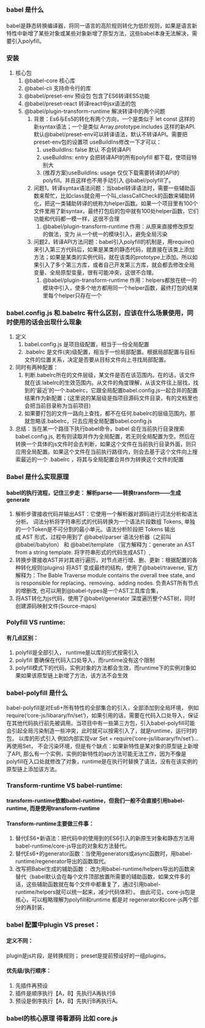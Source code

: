 ### babel 是什么
#### 
babel是静态转换编译器，将同一语言的高阶规则转化为低阶规则，如果是语言新特性中新增了某些对象或某些对象新增了原型方法，这些babel本身无法解决，需要引入polyfill。

### 安装
1. 核心包 
   1. @babel-core 核心库
   2. @babel-cli 支持命令行的库
   3. @babel/preset-env 预设包 包含了ES6转译ES5功能 
   4. @babel/preset-react 转译react中jsx语法的包
   5. @babel/plugin-transform-runtime 解决转译中的两个问题
      1. 背景：Es6与Es5的转化有两个方向，一个是类似于 let const 这样的新syntax语法；一个是类似 Array.prototype.includes 这样的新API. 默认@babel/preset-env可以转译语法，默认不转译API。需要把preset-env包的设置项 useBuildIns修改一下才可以：
         1. useBuildIns: false 默认 不会转译API
         2. useBuildIns: entry 会把转译API的所有polyfill 都下载，使项目特别大
         3. (推荐方案)useBuildIns: usage 仅仅下载需要转译的API的polyfill。并且这样也不用手动引入 @babel/polyfill了。 
      2. 问题1，转译syntax语法问题：当babel转译语法时，需要一些辅助函数来帮忙，比如class就会用一个叫_classCallCheck的函数来辅助转化，把这一类辅助转译的统称为helper函数。如果一个项目里有100个文件里用了新syntax，最终打包后的包中就有100处helper函数，它们功能和代码都一模一样，这很不合理
         1. @babel/plugin-transform-runtime 作用：从原来直接修改原型的做法，变为 从一个统一的模块引入，避免全局污染
      3. 问题2，转译API方法问题：babel引入polyfill的机制是，用require()来引入第三方代码后，如果是某类的静态代码，就直接在该类上添加方法；如果是某类的实例代码，就在该类的prototype上添加。所以如果引入了多个第三方库，或者自己开发第三方库，就会都去修改全局变量、全局原型变量，很有可能冲突，这很不合理。
         1. @babel/plugin-transform-runtime 作用：helpers都放在统一的模块中引入，使多个地方都用同一个helper函数，最终打包的结果里每个helper只存在一个


### babel.config.js 和.babelrc 有什么区别，应该在什么场景使用，同时使用的话会出现什么现象
1. 定义
   1. babel.config.js 是项目级配置，相当于一份全局配置
   2. .babelrc 是文件(夹)级配置，相当于一份局部配置。根据局部配置与目标文件的位置关系，决定是否要从目标文件向上寻找局部配置。
2. 同时有两种配置：
   1. 判断.babelrc所在的文件层级，某文件是否在该范围内。在的话，该文件就在该.labelrc的生效范围内。从文件的角度理解，从该文件往上层找，找到的‘最近’的一个.babelrc，它跟全局配置babel.config.js一起合并的配置结果作为新配置；(这里说的某层级是指项目源码文件目录，有的文档里也会把当前目录称为当前项目)
   2. 如果要打包的文件一路向上查找，都不在任何.babelrc的层级范围内，那就忽略该.babelrc，只去应用全局配置babel.config.js
3. 总结：当在某一个路径下执行babel命令，babel 会在当前执行目录搜索 babel.config.js, 若有则读取并作为全局配置，若无则全局配置为空。然后在转换一个具体的js文件时会去判断，如果这个文件在当前执行目录外面，则只应用全局配置。如果这个文件在当前执行路径内，则会去基于这个文件向上搜索最近的一个 .babelrc ，将其与全局配置合并作为转换这个文件的配置

### Babel 是什么实现原理
#### babel的执行流程，记住三步走： 解析parse——转换transform——生成generate
1. 解析步骤接收代码并输出AST：它使用一个解析器对源码进行词法分析和语法分析。 词法分析将字符串形式的代码转换为一个语法片段数组 Tokens, 单独的一个Token是不可分割的最小单元。语法分析阶段把 Tokens 输出成 AST 形式，过程中用到了 @babel/parser 语法分析器（之前叫@babel/babylon） 和 @babel/template （官方解释为：generate an AST from a string template. 将字符串形式的代码生成AST）, 
2. 转换步骤接收AST并对其进行遍历，对节点进行增、删、更新：根据配置的各种转化规则(plugins) 将AST 变成最终的结构，使用了@babel/traverse, 官方解释为：The Bable Traverse module contains the overall tree state, and is responsible for replacing、removing、adding nodes. 负责AST所有节点的增删改, 也可以用到@babel-types是一个AST工具库合集，
3. 将AST转化为js代码，使用了@babel/generator 深度遍历整个AST树，同时创建源码映射文件(Source-maps)


### Polyfill VS runtime:  
#### 有几点区别：
1. polyfill是全部引入， runtime是以库的形式按需引入
2. polyfill 要确保在代码入口处导入，而runtime没有这个限制
3. polyfill模式下的代码，实例对象的方法都会生效，而runtime下的实例对象如果如果该原型链上新增了方法，该方法不会生效
   
### babel-polyfill 是什么
babel-polyfill是对Es6+所有特性的全部集合的引入，全部添加到全局环境， 例如 require(‘core-js/libarary/fn/set’)，如果引用的话，需要在代码入口处导入，保证在其他代码执行前先被调用。当项目中有一些第三方包，引入babel-polyfill可能会引起全局污染制造一些冲突，此时就可以按需引入了，就是runtime，运行时的包， 以库的形式引入 例如内部实现var Set = require(‘core-js/libarary/fn/set’)...再使用Set， 不会污染环境，但是有个缺点：如果新特性是某对象的原型链上新增了API, 那么有一个实例，实例的新特性的api方法可能无法工作，因为不像是polyfill在入口处就修改了对象，runtime是在执行时替换了语法，没有在该实例的原型链上添加该方法。


### Transform-runtime VS babel-runtime:  
#### transform-runtime依赖babel-runtime，但我们一般不会直接引用babel-runtime, 而是使用transform-runtime
#### Transform-runtime主要做三件事：
1. 替代ES6+新语法：把代码中的使用到的ES6引入的新原生对象和静态方法用babel-runtime/core-js导出的对象和方法替代。
2. 替代Es6+的generator函数：当使用generators或async函数时，用babel-runtime/regenerator导出的函数取代。
3. 改写把Babel生成的辅助函数： 改为用babel-runtime/helpers导出的函数来替代（babel默认会在每个文件顶部放置所需要的辅助函数，如果文件多的话，这些辅助函数就在每个文件中都重复了，通过引用babel-runtime/helpers就可以统一起来，减少代码体积）。
由此可见，core-js包是核心，可以粗略理解为polyfill和runtime 都是对 regenerator和core-js两个部分的再封装，

### babel 配置中plugin VS preset：
#### 定义不同：
plugin是js片段，是转换规则； preset是提前预设好的一组plugins。 
#### 优先级/执行顺序：
1. 先插件再预设 
2. 插件是顺序执行【A，B】先执行A再执行B
3. 预设是倒序执行【A，B】先执行B再执行A。



### babel的核心原理 得看源码 比如 core.js